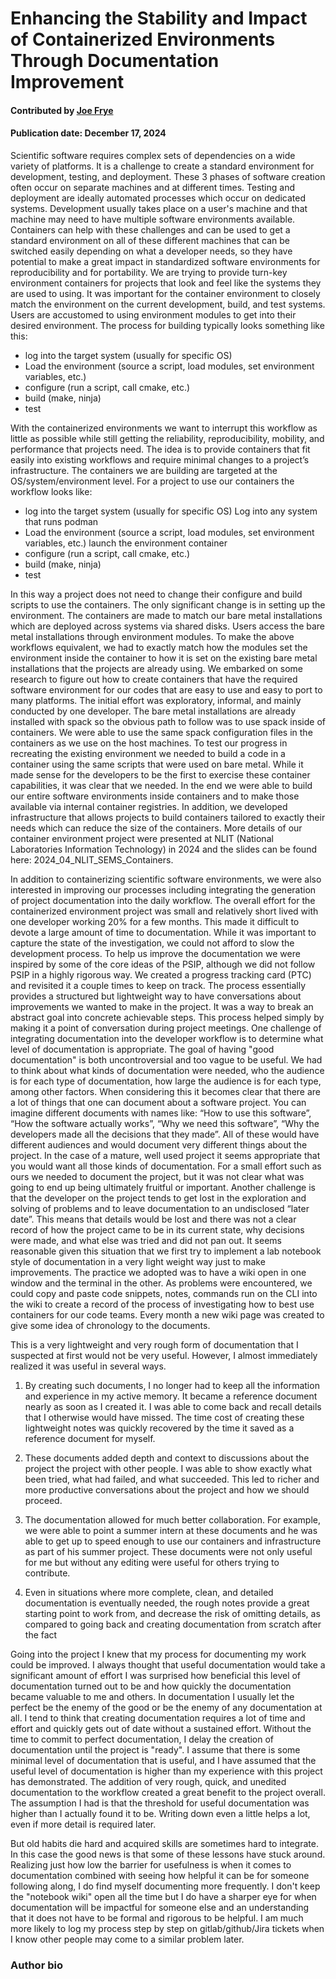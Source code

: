 # Enhancing the Stability and Impact of Containerized Environments Through Documentation Improvement

#### Contributed by [Joe Frye](https://github.com/fryeguy52)

#### Publication date: December 17, 2024

<!-- begin deck -->
<!-- end deck -->

Scientific software requires complex sets of dependencies on a wide variety of platforms.  It is a challenge to create a standard environment for development, testing, and deployment.  These 3 phases of software creation often occur on separate machines and at different times.  Testing and deployment are ideally automated processes which occur on dedicated systems.  Development usually takes place on a user's machine and that machine may need to have multiple software environments available.  Containers can help with these challenges and can be used to get a standard environment on all of these different machines that can be switched easily depending on what a developer needs, so they have potential to make a great impact in standardized software environments for reproducibility and for portability.   We are trying to provide turn-key environment containers for projects that look and feel like the systems they are used to using.  It was important for the container environment to closely match the environment on the current development, build, and test systems.  Users are accustomed to using environment modules to get into their desired environment.  The process for building typically looks something like this:

* log into the target system (usually for specific OS)
* Load the environment (source a script, load modules, set environment variables, etc.)
* configure (run a script, call cmake, etc.)
* build (make, ninja)
* test

With the containerized environments we want to interrupt this workflow as little as possible while still getting the reliability, reproducibility, mobility, and performance that projects need.  The idea is to provide containers that fit easily into existing workflows and require minimal changes to a project’s infrastructure.  The containers we are building are targeted at the OS/system/environment level.  For a project to use our containers the workflow looks like:

* log into the target system (usually for specific OS) Log into any system that runs podman
* Load the environment (source a script, load modules, set environment variables, etc.) launch the environment container
* configure (run a script, call cmake, etc.)
* build (make, ninja)
* test

In this way a project does not need to change their configure and build scripts to use the containers. The only significant change is in setting up the environment.  The containers are made to match our bare metal installations which are deployed across systems via shared disks.  Users access the bare metal installations through environment modules. To make the above workflows equivalent, we had to exactly match how the modules set the environment inside the container to how it is set on the existing bare metal installations that the projects are already using.   We embarked on some research to figure out how to create containers that have the required software environment for our codes that are easy to use and easy to port to many platforms.  The initial effort was exploratory, informal, and mainly conducted by one developer. The bare metal installations are already installed with spack so the obvious path to follow was to use spack inside of containers.  We were able to use the same spack configuration files in the containers as we use on the host machines.  To test our progress in recreating the existing environment we needed to build a code in a container using the same scripts that were used on bare metal.  While it made sense for the developers to be the first to exercise these container capabilities, it was clear that we needed.  In the end we were able to build our entire software environments inside containers and to make those available via internal container registries.  In addition, we developed infrastructure that allows projects to build containers tailored to exactly their needs which can reduce the size of the containers.  More details of our container environment project were presented at NLIT (National Laboratories Information Technology) in 2024 and the slides can be found here: 2024_04_NLIT_SEMS_Containers.


In addition to containerizing scientific software environments, we were also interested in improving our processes including integrating the generation of project documentation into the daily workflow. The overall effort for the containerized environment project was small and relatively short lived with one developer working 20% for a few months. This made it difficult to devote a large amount of time to documentation.  While it was important to capture the state of the investigation, we could not afford to slow the development process.  To help us improve the documentation we were inspired by some of the core ideas of the PSIP, although we did not follow PSIP in a highly rigorous way.  We created a progress tracking card (PTC) and revisited it a couple times to keep on track.  The process essentially provides a structured but lightweight way to have conversations about improvements we wanted to make in the project.  It was a way to break an abstract goal into concrete achievable steps.  This process helped simply by making it a point of conversation during project meetings. One challenge of integrating documentation into the developer workflow is to determine what level of documentation is appropriate.  The goal of having "good documentation" is both uncontroversial and too vague to be useful. We had to think about what kinds of documentation were needed, who the audience is for each type of documentation, how large the audience is for each type, among other factors. When considering this it becomes clear that there are a lot of things that one can document about a software project.  You can imagine different documents with names like: “How to use this software”, “How the software actually works”, “Why we need this software”, “Why the developers made all the decisions that they made”.  All of these would have different audiences and would document very different things about the project.  In the case of a mature, well used project it seems appropriate that you would want all those kinds of documentation.  For a small effort such as ours we needed to document the project, but it was not clear what was going to end up being ultimately fruitful or important.  Another challenge is that the developer on the project tends to get lost in the exploration and solving of problems and to leave documentation to an undisclosed “later date”.  This means that details would be lost and there was not a clear record of how the project came to be in its current state, why decisions were made, and what else was tried and did not pan out.   It seems reasonable given this situation that we first try to implement a lab notebook style of documentation in a very light weight way just to make improvements.  The practice we adopted was to have a wiki open in one window and the terminal in the other.   As problems were encountered, we could copy and paste code snippets, notes, commands run on the CLI into the wiki to create a record of the process of investigating how to best use containers for our code teams.  Every month a new wiki page was created to give some idea of chronology to the documents.


This is a very lightweight and very rough form of documentation that I suspected at first would not be very useful.  However, I almost immediately realized it was useful in several ways.

1) By creating such documents, I no longer had to keep all the information and experience in my active memory.  It became a reference document nearly as soon as I created it.  I was able to come back and recall details that I otherwise would have missed.  The time cost of creating these lightweight notes was quickly recovered by the time it saved as a reference document for myself.

2) These documents added depth and context to discussions about the project the project with other people.   I was able to show exactly what been tried, what had failed, and what succeeded.  This led to richer and more productive conversations about the project and how we should proceed.

3) The documentation allowed for much better collaboration.  For example, we were able to point a summer intern at these documents and he was able to get up to speed enough to use our containers and infrastructure as part of his summer project.  These documents were not only useful for me but without any editing were useful for others trying to contribute.

4) Even in situations where more complete, clean, and detailed documentation is eventually needed, the rough notes provide a great starting point to work from, and decrease the risk of omitting details, as compared to going back and creating documentation from scratch after the fact

Going into the project I knew that my process for documenting my work could be improved.  I always thought that useful documentation would take a significant amount of effort I was surprised how beneficial this level of documentation turned out to be and how quickly the documentation became valuable to me and others.  In documentation I usually let the perfect be the enemy of the good or be the enemy of any documentation at all.  I tend to think that creating documentation requires a lot of time and effort and quickly gets out of date without a sustained effort. Without the time to commit to perfect documentation, I delay the creation of documentation until the project is "ready".  I assume that there is some minimal level of documentation that is useful, and I have assumed that the useful level of documentation is higher than my experience with this project has demonstrated. The addition of very rough, quick, and unedited documentation to the workflow created a great benefit to the project overall.  The assumption I had is that the threshold for useful documentation was higher than I actually found it to be.  Writing down even a little helps a lot, even if more detail is required later.

But old habits die hard and acquired skills are sometimes hard to integrate.  In this case the good news is that some of these lessons have stuck around.   Realizing just how low the barrier for usefulness is when it comes to documentation combined with seeing how helpful it can be for someone following along, I do find myself documenting more frequently.  I don't keep the "notebook wiki" open all the time but I do have a sharper eye for when documentation will be impactful for someone else and an understanding that it does not have to be formal and rigorous to be helpful.   I am much more likely to log my process step by step on gitlab/github/Jira tickets when I know other people may come to a similar problem later.

### Author bio

<!---
Publish: Yes
Track: deep dive
Topics: documentation
--->